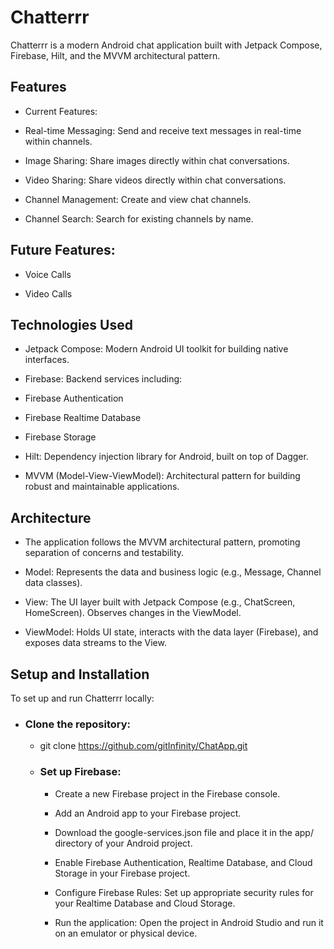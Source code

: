 # Chatterrr
Chatterrr is a modern Android chat application built with Jetpack Compose, Firebase, Hilt, and the MVVM architectural pattern.

## Features
- Current Features:

- Real-time Messaging: Send and receive text messages in real-time within channels.

- Image Sharing: Share images directly within chat conversations.

- Video Sharing: Share videos directly within chat conversations.

- Channel Management: Create and view chat channels.

- Channel Search: Search for existing channels by name.

## Future Features:

- Voice Calls

- Video Calls

## Technologies Used
- Jetpack Compose: Modern Android UI toolkit for building native interfaces.

- Firebase: Backend services including:

- Firebase Authentication

- Firebase Realtime Database

- Firebase Storage

- Hilt: Dependency injection library for Android, built on top of Dagger.

- MVVM (Model-View-ViewModel): Architectural pattern for building robust and maintainable applications.

## Architecture
- The application follows the MVVM architectural pattern, promoting separation of concerns and testability.

- Model: Represents the data and business logic (e.g., Message, Channel data classes).

- View: The UI layer built with Jetpack Compose (e.g., ChatScreen, HomeScreen). Observes changes in the ViewModel.

- ViewModel: Holds UI state, interacts with the data layer (Firebase), and exposes data streams to the View.

## Setup and Installation
To set up and run Chatterrr locally:

- ### Clone the repository:

  - git clone <https://github.com/gitInfinity/ChatApp.git>

  - ### Set up Firebase:

    - Create a new Firebase project in the Firebase console.

    - Add an Android app to your Firebase project.

    - Download the google-services.json file and place it in the app/ directory of your Android project.
    
    - Enable Firebase Authentication, Realtime Database, and Cloud Storage in your Firebase project.
    
    - Configure Firebase Rules: Set up appropriate security rules for your Realtime Database and Cloud Storage.
    
    - Run the application: Open the project in Android Studio and run it on an emulator or physical device.
